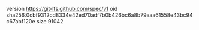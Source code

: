 version https://git-lfs.github.com/spec/v1
oid sha256:0cbf9312cd8334e42ed70adf7b0b426bc6a8b79aaa61558e43bc94c67abf120e
size 91042
